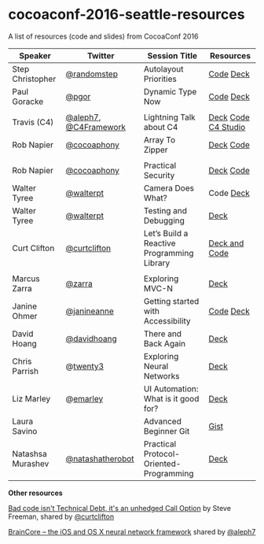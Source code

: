 # cocoaconf-2016-seattle-resources
A list of resources (code and slides) from CocoaConf 2016


| **Speaker**                       | **Twitter**                                                                              | **Session Title**                          | **Resources**                                                                                                                                                  |
|-----------------------------------|------------------------------------------------------------------------------------------|--------------------------------------------|----------------------------------------------------------------------------------------------------------------------------------------------------------------|
| Step Christopher  | [@randomstep](https://twitter.com/randomstep)                                                                            | Autolayout Priorities                      | [Code](https://github.com/bignerdranch/auto-layout-priorities-2016) [Deck](http://www.slideshare.net/randomstep/auto-layout-priorities-cocoaconf-2016-seattle) |                                                                                                                                                                ||                                   | )                                                                                        |                                            |                                                                                                                                                                |
| Paul Goracke                      | [@pgor](https://twitter.com/pgor)                                                                                   | Dynamic Type Now                           | [Code](https://github.com/CorporationUnknown/DynamicTypeAlpha) [Deck](http://corporationunknown.com/presentations/DynamicTypeNow.pdf)                          |
|                                   |                                                              |                                            |                                                                                                                                                                |
| Travis (C4)                       | [@aleph7](https://twitter.com/aleph7), [@C4Framework](https://twitter.com/C4Framework) | Lightning Talk about C4                    | [Deck](https://github.com/C4Framework/CocoaConfSlides) [Code](https://github.com/aleph7/c4-presentation) [C4 Studio](http://www.c4studio.co/)                  |
| Rob Napier                        | [@cocoaphony](https://twitter.com/cocoaphony)                                                                            | Array To Zipper                            | [Deck](https://github.com/rnapier/array-zipper) [Code](https://github.com/rnapier/array-zipper)                                                                |
|                                   |                                                         |                                            |                                                                                                                                                                |
| Rob Napier                        | [@cocoaphony](https://twitter.com/cocoaphony)                                                                          | Practical Security                         | [Deck](https://github.com/rnapier/practical-security) [Code](https://github.com/rnapier/practical-security)                                                    |
| Walter Tyree                      | [@walterpt](https://twitter.com/walterp)                                                | Camera Does What?                          | Code [Deck](https://www.tyreeapps.com/cocoaconf/seacdw.tar.gz)                                                                                                 |
| Walter Tyree                      | [@walterpt](https://twitter.com/walterp)                                                | Testing and Debugging                      | [Deck](https://www.tyreeapps.com/cocoaconf/seadt.tar.gz)                                                                                                       |
| Curt Clifton                      | [@curtclifton](https://twitter.com/curtclifton)                                                                           | Let’s Build a Reactive Programming Library | [Deck and Code](http://curtclifton.net/cocoaconf-seattle-2016)                                                                                                 |
|                                   |                                                        |                                            |                                                                                                                                                                |
| Marcus Zarra                      | [@zarra](https://twitter.com/zarra)                                                     | Exploring MVC-N                            | [Deck](https://cocoaconf.slack.com/files/mzarra/F16UDMVDM/mvc-n_cocoaconf_2016.pdf)                                                                            |
| Janine Ohmer                      | [@janineanne](https://twitter.com/janineanne)                                           | Getting started with Accessibility         | [Code](https://dl.dropboxusercontent.com/u/640313/AccessibilityDemo.zip) [Deck](https://dl.dropboxusercontent.com/u/640313/Accesibility.pdf)                   |
| David Hoang                       | [@davidhoang](https://twitter.com/davidhoang)                                           | There and Back Again                       | [Deck](http://davidhoang.com/2016/05/07/slides-and-links-from-cocoa-conf-2016/)                                                                                |
| Chris Parrish                     | @[twenty3](https://twitter.com/twenty3)                                                 | Exploring Neural Networks                  | [Deck](https://www.dropbox.com/s/uclojojfuobqqg1/Exploring%20Neural%20Networks.pdf?dl=0)                                                                       |
| Liz Marley                        | @[emarley](https://twitter.com/emarley)                                                 | UI Automation: What is it good for?        | [Deck](https://medium.com/@emarley/ui-automation-screenshots-c44a41af38d1#.4hgj2ab6w)                                                                          |
| Laura Savino                      |                                                                                          | Advanced Beginner Git                      | [Gist](https://gist.github.com/lsavino/77ac7bdc4751d0b504233df1be097ca6)                                                                                       |
| Natashsa Murashev                 | [@natashatherobot](https://twitter.com/natashatherobot)                                 | Practical Protocol-Oriented-Programming    | [Deck](https://www.slideshare.net/mobile/natashatherobot/practial-protocolorientedprogramming)                                                                 |

**Other resources**

[Bad code isn't Technical Debt, it's an unhedged Call
Option](http://higherorderlogic.com/2010/07/bad-code-isnt-technical-debt-its-an-unhedged-call-option/)
by Steve Freeman, shared by [@curtclifton](https://twitter.com/curtclifton) 

[BrainCore – the iOS and OS X neural network
framework](https://github.com/aleph7/BrainCore) shared by [@aleph7](https://twitter.com/aleph7)
